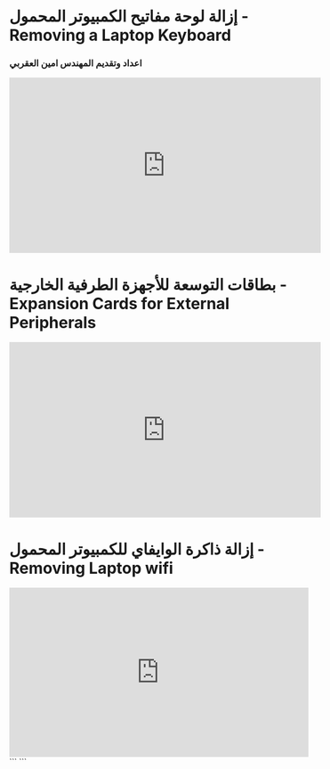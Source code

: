   
# إزالة لوحة مفاتيح الكمبيوتر المحمول - Removing  a  Laptop  Keyboard
### اعداد وتقديم المهندس امين العقربي

<iframe width="560" height="315" src="https://www.youtube.com/embed/njVey0vOm1k" title="YouTube video player" frameborder="0" allow="accelerometer; autoplay; clipboard-write; encrypted-media; gyroscope; picture-in-picture" allowfullscreen></iframe>

# بطاقات التوسعة للأجهزة الطرفية الخارجية - Expansion  Cards  for  External  Peripherals

<iframe width="560" height="315" src="https://www.youtube.com/embed/H3F-yLeCiVs" title="YouTube video player" frameborder="0" allow="accelerometer; autoplay; clipboard-write; encrypted-media; gyroscope; picture-in-picture" allowfullscreen></iframe>

# إزالة ذاكرة الوايفاي للكمبيوتر المحمول - Removing  Laptop  wifi
<iframe width="538" height="304" src="https://www.youtube.com/embed/3lb3Xo8W050" title="Asus G14 (2021) - How to Remove/Upgrade Your Wifi Card & SSD" frameborder="0" allow="accelerometer; autoplay; clipboard-write; encrypted-media; gyroscope; picture-in-picture" allowfullscreen></iframe>
```
```
